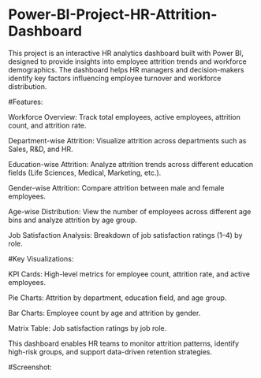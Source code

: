 # Power-BI-Project-HR-Attrition-Dashboard



This project is an interactive HR analytics dashboard built with Power BI, designed to provide insights into employee attrition trends and workforce demographics. The dashboard helps HR managers and decision-makers identify key factors influencing employee turnover and workforce distribution.

#Features:

Workforce Overview: Track total employees, active employees, attrition count, and attrition rate.

Department-wise Attrition: Visualize attrition across departments such as Sales, R&D, and HR.

Education-wise Attrition: Analyze attrition trends across different education fields (Life Sciences, Medical, Marketing, etc.).

Gender-wise Attrition: Compare attrition between male and female employees.

Age-wise Distribution: View the number of employees across different age bins and analyze attrition by age group.

Job Satisfaction Analysis: Breakdown of job satisfaction ratings (1–4) by role.

#Key Visualizations:

KPI Cards: High-level metrics for employee count, attrition rate, and active employees.

Pie Charts: Attrition by department, education field, and age group.

Bar Charts: Employee count by age and attrition by gender.

Matrix Table: Job satisfaction ratings by job role.

This dashboard enables HR teams to monitor attrition patterns, identify high-risk groups, and support data-driven retention strategies.

#Screenshot:
